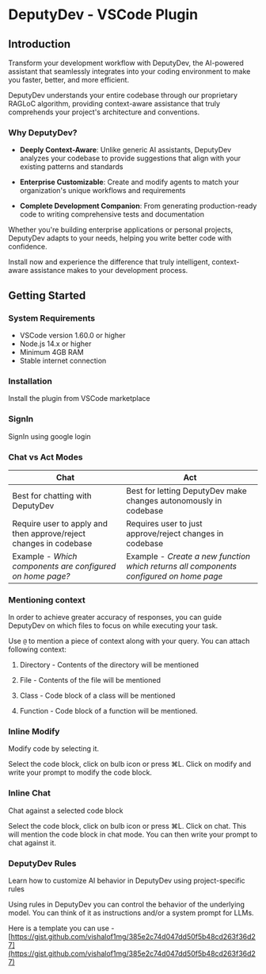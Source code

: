 # DeputyDev - VSCode Plugin

## Introduction

Transform your development workflow with DeputyDev, the AI-powered assistant that seamlessly integrates into your coding environment to make you faster, better, and more efficient.

DeputyDev understands your entire codebase through our proprietary RAGLoC algorithm, providing context-aware assistance that truly comprehends your project's architecture and conventions.

### Why DeputyDev?

*   **Deeply Context-Aware**: Unlike generic AI assistants, DeputyDev analyzes your codebase to provide suggestions that align with your existing patterns and standards

*   **Enterprise Customizable**: Create and modify agents to match your organization's unique workflows and requirements

*   **Complete Development Companion**: From generating production-ready code to writing comprehensive tests and documentation

Whether you're building enterprise applications or personal projects, DeputyDev adapts to your needs, helping you write better code with confidence.

Install now and experience the difference that truly intelligent, context-aware assistance makes to your development process.

## Getting Started

### System Requirements

- VSCode version 1.60.0 or higher
- Node.js 14.x or higher
- Minimum 4GB RAM
- Stable internet connection

### Installation

<p></p>

Install the plugin from VSCode marketplace

### SignIn

<p></p>

SignIn using google login

### Chat vs Act Modes

<p></p>

| Chat | Act |
| --- | --- |
| Best for chatting with DeputyDev | Best for letting DeputyDev make changes autonomously in codebase |
| Require user to apply and then approve/reject changes in codebase | Requires user to just approve/reject changes in codebase |
| Example - _Which components are configured on home page?_ | Example - _Create a new function which returns all components configured on home page_ |

### Mentioning context

<p></p>

In order to achieve greater accuracy of responses, you can guide DeputyDev on which files to focus on while executing your task.

Use `@` to mention a piece of context along with your query.
You can attach following context:

1.  Directory - Contents of the directory will be mentioned

2.  File - Contents of the file will be mentioned

3.  Class - Code block of a class will be mentioned

4.  Function - Code block of a function will be mentioned.

<p></p>

### Inline Modify

Modify code by selecting it.

Select the code block, click on bulb icon or press ⌘L. Click on modify and write your prompt to modify the code block.

### Inline Chat

Chat against a selected code block

Select the code block, click on bulb icon or press ⌘L. Click on chat. This will mention the code block in chat mode. You can then write your prompt to chat against it.

### DeputyDev Rules

Learn how to customize AI behavior in DeputyDev using project-specific rules

Using rules in DeputyDev you can control the behavior of the underlying model. You can think of it as instructions and/or a system prompt for LLMs.

Here is a template you can use - [https://gist.github.com/vishalof1mg/385e2c74d047dd50f5b48cd263f36d27](https://gist.github.com/vishalof1mg/385e2c74d047dd50f5b48cd263f36d27)

